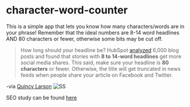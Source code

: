 # character-word-counter

This is a simple app that lets you know how many characters/words are in your phrase! Remember that the ideal numbers are 8-14 word headlines AND 80 characters or fewer, otherwise some bits may be cut off. 

> How long should your headline be? HubSpot [analyzed](http://blog.hubspot.com/marketing/seo-social-media-study#sm.00000z83pnwr7kdwxvrrsinzxyr7l) 6,000 blog posts and found that stories with **8 to 14-word headlines** get more social  media shares.
This said, make sure your headline is **80 characters** or fewer. Otherwise, the title will get truncated in news feeds when people share your article on Facebook and Twitter.

-via [Quincy Larson](https://medium.freecodecamp.org/how-to-write-medium-stories-people-will-actually-read-92e58a27c8d8) 
![SS](http://i.imgur.com/wy8FPmM.png)

SEO study can be found [here](https://blog.hubspot.com/marketing/seo-social-media-study#sm.00000z83pnwr7kdwxvrrsinzxyr7l)

